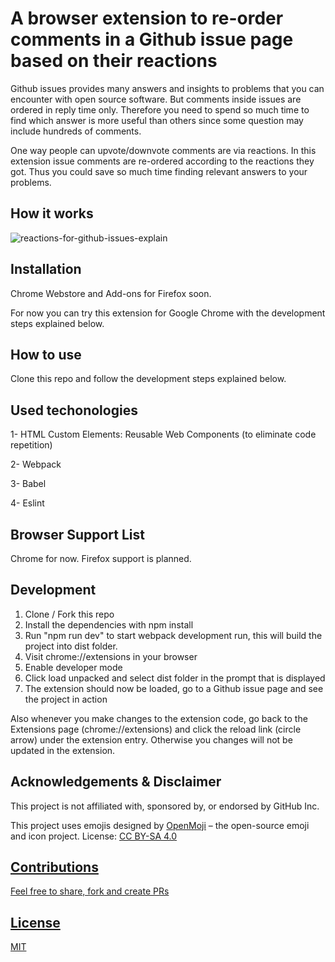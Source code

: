 # A browser extension to re-order comments in a Github issue page based on their reactions

Github issues provides many answers and insights to problems that you can encounter with open source software. 
But comments inside issues are ordered in reply time only.
Therefore you need to spend so much time to find which answer is more useful than others since some question may include hundreds of comments.

One way people can upvote/downvote comments are via reactions. In this extension issue comments are re-ordered according to the reactions they got. 
Thus you could save so much time finding relevant answers to your problems.

## How it works
![reactions-for-github-issues-explain](https://user-images.githubusercontent.com/38760332/169728520-dacb7aa9-25b1-4e4d-b7b7-569e7792f2f9.gif)

## Installation
Chrome Webstore and Add-ons for Firefox soon. 

For now you can try this extension for Google Chrome with the development steps explained below.

## How to use
Clone this repo and follow the development steps explained below.

## Used techonologies
1- HTML Custom Elements: Reusable Web Components (to eliminate code repetition)

2- Webpack

3- Babel

4- Eslint

## Browser Support List
Chrome for now. Firefox support is planned.

## Development
1. Clone / Fork this repo
2. Install the dependencies with npm install
3. Run "npm run dev" to start webpack development run, this will build the project into dist folder.
4. Visit chrome://extensions in your browser
5. Enable developer mode
6. Click load unpacked and select dist folder in the prompt that is displayed
7. The extension should now be loaded, go to a Github issue page and see the project in action

Also whenever you make changes to the extension code, go back to the Extensions page (chrome://extensions) and click the reload link (circle arrow) under the extension entry. Otherwise you changes will not be updated in the extension.

## Acknowledgements & Disclaimer
This project is not affiliated with, sponsored by, or endorsed by GitHub Inc.

This project uses emojis designed by <a href="https://openmoji.org/">OpenMoji</a> – the open-source emoji and icon project. License: <a href="https://creativecommons.org/licenses/by-sa/4.0/#"> CC BY-SA 4.0

## Contributions
Feel free to share, fork and create PRs

## License
MIT
